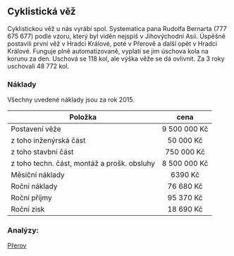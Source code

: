 ## Cyklistická věž

Cyklistickou věž u nás vyrábí spol. Systematica pana Rudolfa Bernarta (777 675 677) podle vzoru, který byl viděn nejspíš v Jihovýchodní Asii. Úspěšně postavili první věž v Hradci Králové, poté v Přerově a další opět v Hradci Králové. Funguje plně automatizovaně, vyplatí se jim úschova kola na korunu za den. Uschová se 118 kol, ale výška věže se dá ovlivnit. Za 3 roky uschovali 48 772 kol.

### Náklady

Všechny uvedené náklady jsou za rok 2015.

| Položka        | cena|
| ------------- |:-------------:|
| Postavení věže | 9 500 000 Kč|
| z toho inženýrská část | 50 000 Kč|
| z toho stavbní část | 750 000 Kč|
| z toho techn. část, montáž a prošk. obsluhy | 8 500 000 Kč|
| Měsíční náklady | 6390 Kč|
| Roční náklady | 76 680 Kč|
| Roční příjmy | 95 370 Kč|
| Roční zisk | 18 690 Kč|

### Analýzy:

[Přerov](http://www.prerov.eu/filemanager/files/file.php?file=30065)
